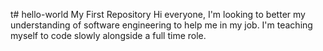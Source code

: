 t# hello-world
My First Repository
Hi everyone, I'm looking to better my understanding of software engineering to help me in my job. I'm teaching myself to code slowly alongside a full time role.
